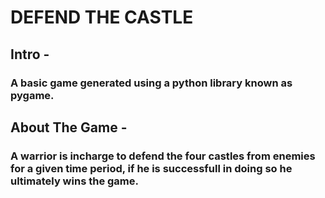 # DEFEND THE CASTLE

## Intro - 
  ### A basic game generated using a python library known as pygame.

## About The Game -
  ### A warrior is incharge to defend the four castles from enemies for a given time period, if he is successfull in doing so he ultimately wins the game.
